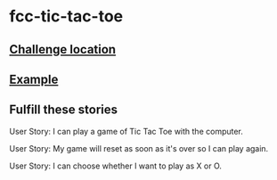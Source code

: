 # fcc-tic-tac-toe



## [Challenge location](https://www.freecodecamp.com/challenges/build-a-tic-tac-toe-game)


## [Example](https://codepen.io/FreeCodeCamp/full/KzXQgy/)


## Fulfill these stories


User Story: I can play a game of Tic Tac Toe with the computer.

User Story: My game will reset as soon as it's over so I can play again.

User Story: I can choose whether I want to play as X or O.
